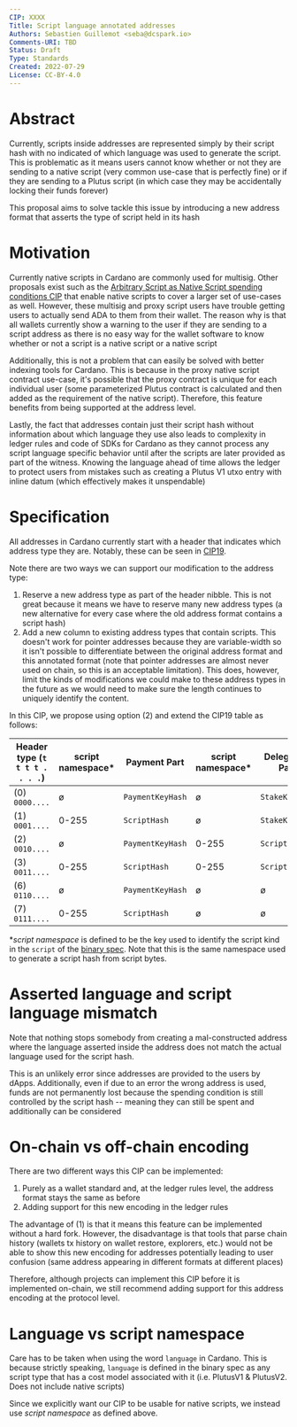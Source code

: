 ```yaml
---
CIP: XXXX
Title: Script language annotated addresses
Authors: Sebastien Guillemot <seba@dcspark.io>
Comments-URI: TBD
Status: Draft
Type: Standards
Created: 2022-07-29
License: CC-BY-4.0
---
```


# Abstract

Currently, scripts inside addresses are represented simply by their script hash with no indicated of which language was used to generate the script. This is problematic as it means users cannot know whether or not they are sending to a native script (very common use-case that is perfectly fine) or if they are sending to a Plutus script (in which case they may be accidentally locking their funds forever)

This proposal aims to solve tackle this issue by introducing a new address format that asserts the type of script held in its hash

# Motivation

Currently native scripts in Cardano are commonly used for multisig. Other proposals exist such as the [Arbitrary Script as Native Script spending conditions CIP](https://github.com/cardano-foundation/CIPs/pull/309) that enable native scripts to cover a larger set of use-cases as well. However, these multisig and proxy script users have trouble getting users to actually send ADA to them from their wallet. The reason why is that all wallets currently show a warning to the user if they are sending to a script address as there is no easy way for the wallet software to know whether or not a script is a native script or a native script

Additionally, this is not a problem that can easily be solved with better indexing tools for Cardano. This is because in the proxy native script contract use-case, it's possible that the proxy contract is unique for each individual user (some parameterized Plutus contract is calculated and then added as the requirement of the native script). Therefore, this feature benefits from being supported at the address level.

Lastly, the fact that addresses contain just their script hash without information about which language they use also leads to complexity in ledger rules and code of SDKs for Cardano as they cannot process any script language specific behavior until after the scripts are later provided as part of the witness. Knowing the language ahead of time allows the ledger to protect users from mistakes such as creating a Plutus V1 utxo entry with inline datum (which effectively makes it unspendable)

# Specification

All addresses in Cardano currently start with a header that indicates which address type they are. Notably, these can be seen in [CIP19](../CIP-0019/README.md).

Note there are two ways we can support our modification to the address type:

1) Reserve a new address type as part of the header nibble. This is not great because it means we have to reserve many new address types (a new alternative for every case where the old address format contains a script hash)
2) Add a new column to existing address types that contain scripts. This doesn't work for pointer addresses because they are variable-width so it isn't possible to differentiate between the original address format and this annotated format (note that pointer addresses are almost never used on chain, so this is an acceptable limitation). This does, however, limit the kinds of modifications we could make to these address types in the future as we would need to make sure the length continues to uniquely identify the content.

In this CIP, we propose using option (2) and extend the CIP19 table as follows:

Header type (`t t t t . . . .`) | script namespace* | Payment Part     | script namespace* | Delegation Part
---                             | ---               | ---              | ---               |---
(0) `0000....`                  | ø                 | `PaymentKeyHash` | ø                 | `StakeKeyHash`
(1) `0001....`                  | 0-255             | `ScriptHash`     | ø                 | `StakeKeyHash`
(2) `0010....`                  | ø                 | `PaymentKeyHash` | 0-255             | `ScriptHash`
(3) `0011....`                  | 0-255             | `ScriptHash`     | 0-255             | `ScriptHash`
(6) `0110....`                  | ø                 | `PaymentKeyHash` | ø                 | ø
(7) `0111....`                  | 0-255             | `ScriptHash`     | ø                 | ø

**script namespace* is defined to be the key used to identify the script kind in the `script` of the [binary spec](https://github.com/input-output-hk/cardano-ledger/blob/master/eras/babbage/test-suite/cddl-files/babbage.cddl#L421). Note that this is the same namespace used to generate a script hash from script bytes.

# Asserted language and script language mismatch

Note that nothing stops somebody from creating a mal-constructed address where the language asserted inside the address does not match the actual language used for the script hash.

This is an unlikely error since addresses are provided to the users by dApps. Additionally, even if due to an error the wrong address is used, funds are not permanently lost because the spending condition is still controlled by the script hash -- meaning they can still be spent and additionally can be considered 

# On-chain vs off-chain encoding

There are two different ways this CIP can be implemented:

1. Purely as a wallet standard and, at the ledger rules level, the address format stays the same as before
2. Adding support for this new encoding in the ledger rules

The advantage of (1) is that it means this feature can be implemented without a hard fork. However, the disadvantage is that tools that parse chain history (wallets tx history on wallet restore, explorers, etc.) would not be able to show this new encoding for addresses potentially leading to user confusion (same address appearing in different formats at different places)

Therefore, although projects can implement this CIP before it is implemented on-chain, we still recommend adding support for this address encoding at the protocol level.

# Language vs script namespace

Care has to be taken when using the word `language` in Cardano. This is because strictly speaking, `language` is defined in the binary spec as any script type that has a cost model associated with it (i.e. PlutusV1 & PlutusV2. Does not include native scripts)

Since we explicitly want our CIP to be usable for native scripts, we instead use *script namespace* as defined above.